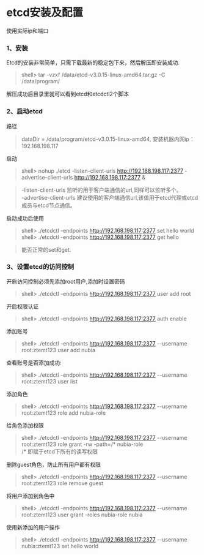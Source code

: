 ﻿# etcd安装及配置
使用实际ip和端口


### 1、安装
Etcd的安装非常简单，只需下载最新的稳定包下来，然后解压即安装成功.

> shell> tar -vzxf /data/etcd-v3.0.15-linux-amd64.tar.gz -C /data/program/

解压成功后目录里就可以看到etcd和etcdctl2个脚本


### 2、启动etcd
路径
> dataDir = /data/program/etcd-v3.0.15-linux-amd64, 安装机器内网ip：192.168.198.117

启动
> shell> nohup ./etcd -listen-client-urls http://192.168.198.117:2377 -advertise-client-urls http://192.168.198.117:2377 &

> -listen-client-urls 监听的用于客户端通信的url,同样可以监听多个。  
> -advertise-client-urls  建议使用的客户端通信url,该值用于etcd代理或etcd成员与etcd节点通信。  

启动成功后使用

> shell> ./etcdctl -endpoints http://192.168.198.117:2377 set hello world  
> shell> ./etcdctl -endpoints http://192.168.198.117:2377 get hello  

> 能否正常的set和get.

### 3、设置etcd的访问控制

开启访问控制必须先添加root用户,添加时设置密码
> shell> ./etcdctl -endpoints http://192.168.198.117:2377 user add root

开启权限认证
> shell> ./etcdctl -endpoints http://192.168.198.117:2377 auth enable

添加账号
> shell> ./etcdctl -endpoints http://192.168.198.117:2377 --username root:ztemt123 user add nubia

查看账号是否添加成功:
> shell> ./etcdctl -endpoints http://192.168.198.117:2377 --username root:ztemt123 user list

添加角色
> shell> ./etcdctl -endpoints http://192.168.198.117:2377 --username root:ztemt123 role add nubia-role

给角色添加权限
> shell> ./etcdctl -endpoints http://192.168.198.117:2377 --username root:ztemt123 role grant -rw -path=/* nubia-role   
> /* 即赋于etcd下所有的读写权限

删除guest角色，防止所有用户都有权限
> shell> ./etcdctl -endpoints http://192.168.198.117:2377 --username root:ztemt123 role remove guest

将用户添加到角色中
> shell> ./etcdctl -endpoints http://192.168.198.117:2377 --username root:ztemt123 user grant -roles nubia-role nubia

使用新添加的用户操作
> shell> ./etcdctl -endpoints http://192.168.198.117:2377 --username nubia:ztemt123 set hello world
